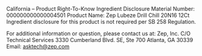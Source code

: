  
 
 
California – Product Right-To-Know Ingredient Disclosure 
Material Number: 000000000000004501 
Product Name: Zep Lubeze Drill Chill 20N16 12Ct 
Ingredient disclosure for this product is not required per SB 258 Regulation. 
 
For additional information or question, please contact us at: 
Zep, Inc. 
C/O Technical Services 
3330 Cumberland Blvd. SE, Ste 700 
Atlanta, GA 30339 
Email: asktech@zep.com 
 
 
 
 
